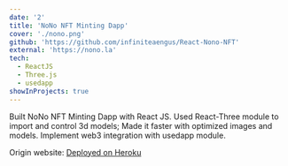 ```yaml
---
date: '2'
title: 'NoNo NFT Minting Dapp'
cover: './nono.png'
github: 'https://github.com/infiniteaengus/React-Nono-NFT'
external: 'https://nono.la'
tech:
  - ReactJS
  - Three.js
  - usedapp
showInProjects: true
---
```


Built NoNo NFT Minting Dapp with React JS. Used React-Three module to import and control 3d models; Made it faster with optimized images and models.
Implement web3 integration with usedapp module.

Origin website: [Deployed on Heroku](http://nono-nfts.herokuapp.com)
